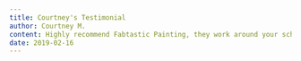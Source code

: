 ```yaml
---
title: Courtney's Testimonial
author: Courtney M.
content: Highly recommend Fabtastic Painting, they work around your schedule, nice people and do a fantastic job! My house has really tall ceilings and hard to reach spots they paid attention to detail and did a great job. Thank you again
date: 2019-02-16
---
```

